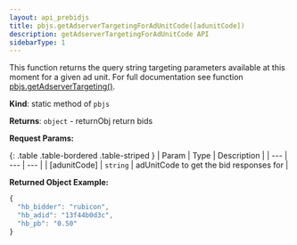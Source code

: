 ```yaml
---
layout: api_prebidjs
title: pbjs.getAdserverTargetingForAdUnitCode([adunitCode])
description: getAdserverTargetingForAdUnitCode API
sidebarType: 1
---
```



This function returns the query string targeting parameters available at this moment for a given ad unit. For full documentation see function [pbjs.getAdserverTargeting()](/dev-docs/publisher-api-reference/getAdserverTargeting.html).

**Kind**: static method of `pbjs`

**Returns**: `object` - returnObj return bids

**Request Params:**

{: .table .table-bordered .table-striped }
| Param | Type | Description |
| --- | --- | --- |
| [adunitCode] | `string` | adUnitCode to get the bid responses for |

**Returned Object Example:**

```javascript
{
  "hb_bidder": "rubicon",
  "hb_adid": "13f44b0d3c",
  "hb_pb": "0.50"
}
```
